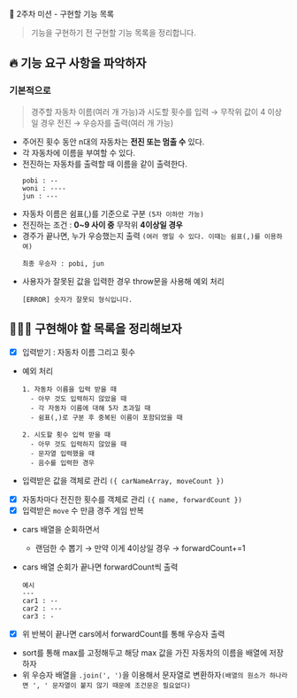 🏁 2주차 미션 - 구현할 기능 목록

> 기능을 구현하기 전 구현할 기능 목록을 정리합니다.

## 🔥 기능 요구 사항을 파악하자

### 기본적으로

> 경주할 자동차 이름(여러 개 가능)과 시도할 횟수를 입력 → 무작위 값이 4 이상일 경우 전진 → 우승자를 출력(여러 개 가능)

- 주어진 횟수 동안 n대의 자동차는 **전진 또는 멈출 수** 있다.
- 각 자동차에 이름을 부여할 수 있다.
- 전진하는 자동차를 출력할 때 이름을 같이 출력한다.
  ```
  pobi : --
  woni : ----
  jun : ---
  ```
- 자동차 이름은 쉼표(,)를 기준으로 구분 `(5자 이하만 가능)`
- 전진하는 조건 : **0~9 사이 중** 무작위 **4이상일 경우**
- 경주가 끝나면, 누가 우승했는지 출력 `(여러 명일 수 있다. 이때는 쉼표(,)를 이용하여)`
  ```
  최종 우승자 : pobi, jun
  ```
- 사용자가 잘못된 값을 입력한 경우 throw문을 사용해 예외 처리
  ```
  [ERROR] 숫자가 잘못되 형식입니다.
  ```

## 👩🏻‍💻 구현해야 할 목록을 정리해보자

- [x] 입력받기 : 자동차 이름 그리고 횟수
- 예외 처리

  ```
  1. 자동차 이름을 입력 받을 때
    - 아무 것도 입력하지 않았을 때
    - 각 자동차 이름에 대해 5자 초과일 때
    - 쉼표(,)로 구분 후 중복된 이름이 포함되었을 때

  2. 시도할 횟수 입력 받을 때
    - 아무 것도 입력하지 않았을 때
    - 문자열 입력했을 때
    - 음수를 입력한 경우
  ```

- 입력받은 값을 객체로 관리 `({ carNameArray, moveCount })`
- [x] 자동차마다 전진한 횟수를 객체로 관리 `({ name, forwardCount })`
- [x] 입력받은 `move` 수 만큼 경주 게임 반복
- cars 배열을 순회하면서
  - 랜덤한 수 뽑기 → 만약 이게 4이상일 경우 → forwardCount+=1
- cars 배열 순회가 끝나면 forwardCount씩 출력

  ```
  예시
  ---
  car1 : --
  car2 : ---
  car3 : -
  ```

- [x] 위 반복이 끝나면 cars에서 forwardCount를 통해 우승자 출력
- sort를 통해 max를 고정해두고 해당 max 값을 가진 자동차의 이름을 배열에 저장하자
- 위 우승자 배열을 `.join(', ')`을 이용해서 문자열로 변환하자`(배열의 원소가 하나라면 ', ' 문자열이 붙지 않기 때문에 조건문은 필요없다)`
